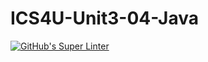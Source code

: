 # ICS4U-Unit3-04-Java
[![GitHub's Super Linter](https://github.com/Roman-Cernetchi/ICS4U-Unit3-04-Java/workflows/GitHub's%20Super%20Linter/badge.svg)](https://github.com/Roman-Cernetchi/ICS4U-Unit3-04-Java/actions)
